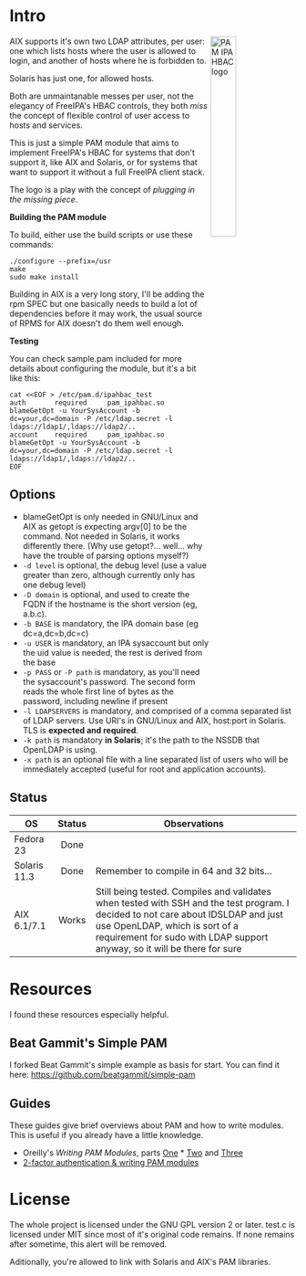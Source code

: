 Intro
=====

<img src='ipahbac.png' align='right' width='30%' height='30%' alt="PAM IPA HBAC logo"/>

AIX supports it's own two LDAP attributes, per user: one which lists hosts where the user is allowed to login, and another of hosts where he is forbidden to.

Solaris has just one, for allowed hosts.

Both are unmaintanable messes per user, not the elegancy of FreeIPA's HBAC controls, they both _miss_ the concept of flexible control of user access to hosts and services.

This is just a simple PAM module that aims to implement FreeIPA's HBAC for systems that don't support it, like AIX and Solaris, or for systems that want to support it without a full FreeIPA client stack.

The logo is a play with the concept of _plugging in the missing piece_.

**Building the PAM module**

To build, either use the build scripts or use these commands:

	./configure --prefix=/usr
	make
	sudo make install

Building in AIX is a very long story, I'll be adding the rpm SPEC but one basically needs to build a lot of dependencies before it may work, the usual source of RPMS for AIX doesn't do them well enough.

**Testing**

You can check sample.pam included for more details about configuring the module, but it's a bit like this:

	cat <<EOF > /etc/pam.d/ipahbac_test
	auth       required     pam_ipahbac.so blameGetOpt -u YourSysAccount -b dc=your,dc=domain -P /etc/ldap.secret -l ldaps://ldap1/,ldaps://ldap2/..
	account    required     pam_ipahbac.so blameGetOpt -u YourSysAccount -b dc=your,dc=domain -P /etc/ldap.secret -l ldaps://ldap1/,ldaps://ldap2/..
	EOF

Options
-------
* blameGetOpt is only needed in GNU/Linux and AIX as getopt is expecting argv[0] to be the command. Not needed in Solaris, it works differently there. (Why use getopt?... well... why have the trouble of parsing options myself?)
* `-d level` is optional, the debug level (use a value greater than zero, although currently only has one debug level)
* `-D domain` is optional, and used to create the FQDN if the hostname is the short version (eg, a.b.c).
* `-b BASE` is mandatory, the IPA domain base (eg dc=a,dc=b,dc=c)
* `-u USER` is mandatory, an IPA sysaccount but only the uid value is needed, the rest is derived from the base
* `-p PASS` or `-P path` is mandatory, as you'll need the sysaccount's password. The second form reads the whole first line of bytes as the password, including newline if present
* `-l LDAPSERVERS` is mandatory, and comprised of a comma separated list of LDAP servers. Use URI's in GNU/Linux and AIX, host:port in Solaris. TLS is **expected and required**.
* `-k path` is mandatory **in Solaris**; it's the path to the NSSDB that OpenLDAP is using.
* `-x path` is an optional file with a line separated list of users who will be immediately accepted (useful for root and application accounts).

Status
------

| OS  | Status | Observations |
| --- |:------:| ------------ |
| Fedora 23 | Done | |
| Solaris 11.3 | Done | Remember to compile in 64 and 32 bits... |
| AIX 6.1/7.1 | Works | Still being tested. Compiles and validates when tested with SSH and the test program. I decided to not care about IDSLDAP and just use OpenLDAP, which is sort of a requirement for sudo with LDAP support anyway, so it will be there for sure |

Resources
=========

I found these resources especially helpful.

Beat Gammit's Simple PAM
------------------------

I forked Beat Gammit's simple example as basis for start. You can find it here: https://github.com/beatgammit/simple-pam

Guides
------

These guides give brief overviews about PAM and how to write modules.  This is useful if you already have a little knowledge.

* Oreilly's _Writing PAM Modules_, parts [One](http://linuxdevcenter.com/pub/a/linux/2002/05/02/pam_modules.html) * [Two](http://linuxdevcenter.com/pub/a/linux/2002/05/23/pam_modules.html) and [Three](http://linuxdevcenter.com/pub/a/linux/2002/05/30/pam_modules.html)
* [2-factor authentication & writing PAM modules](http://ben.akrin.com/?p=1068)

License
=======

The whole project is licensed under the GNU GPL version 2 or later. test.c is licensed under MIT since most of it's original code remains. If none remains after sometime, this alert will be removed.

Aditionally, you're allowed to link with Solaris and AIX's PAM libraries.
